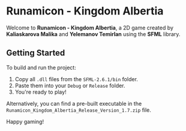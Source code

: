 # Runamicon - Kingdom Albertia

Welcome to **Runamicon - Kingdom Albertia**, a 2D game created by **Kaliaskarova Malika** and **Yelemanov Temirlan** using the **SFML** library.

## Getting Started

To build and run the project:
1. Copy all `.dll` files from the `SFML-2.6.1/bin` folder.
2. Paste them into your `Debug` or `Release` folder.
3. You're ready to play!

Alternatively, you can find a pre-built executable in the `Runamicon_Kingdom_Albertia_Release_Version_1.7.zip` file.

Happy gaming!
